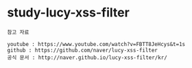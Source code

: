 # study-lucy-xss-filter

```
참고 자료

youtube : https://www.youtube.com/watch?v=FBTT8JeHcys&t=1s
github : https://github.com/naver/lucy-xss-filter
공식 문서 : http://naver.github.io/lucy-xss-filter/kr/
```